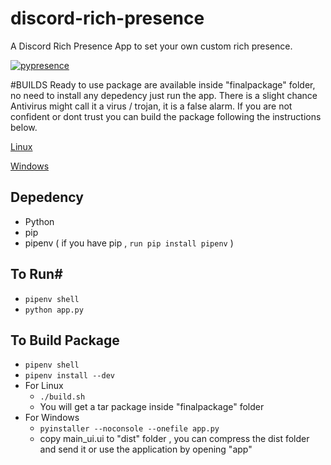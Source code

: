 # discord-rich-presence
A Discord Rich Presence App to set your own custom rich presence.

[![pypresence](https://img.shields.io/badge/using-pypresence-00bb88.svg?style=for-the-badge&logo=discord&logoWidth=20)](https://github.com/qwertyquerty/pypresence)

#BUILDS
Ready to use package are available inside "finalpackage" folder, no need to install any depedency just run the app. There is a slight chance Antivirus might call it a virus / trojan, it is a false alarm. If you are not confident or dont trust you can build the package following the instructions below.

[Linux](https://github.com/virusz4274/discord-rich-presence/raw/main/finalpackage/linux.tar)

[Windows](https://github.com/virusz4274/discord-rich-presence/raw/main/finalpackage/windows_dist.zip)




## Depedency
* Python
* pip
* pipenv ( if you have pip , ```run pip install pipenv``` )

## To Run#
* ```pipenv shell```
* ```python app.py```

## To Build Package
* ```pipenv shell```
* ```pipenv install --dev```
*  For Linux 
    * ```./build.sh```
    * You will get a tar package inside "finalpackage" folder
*  For Windows 
    * ```pyinstaller --noconsole --onefile app.py```
    * copy main_ui.ui to "dist" folder , you can compress  the dist folder and send it or use the application by opening "app"
